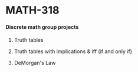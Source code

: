 # MATH-318
#### Discrete math group projects

1. Truth tables

2. Truth tables with implications & iff (if and only if)

3. DeMorgan's Law
